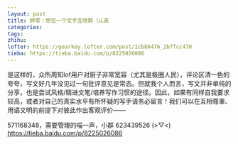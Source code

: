 ```yaml
---
layout: post
title: 師零：想拉一个文手互喷群（认真
categories: 
tags: 
zhihu: 
lofter: https://gearkey.lofter.com/post/1cb86476_2b7fcc470
tieba: https://tieba.baidu.com/p/8225026086
---
```


是这样的，众所周知lof用户对厨子非常宽容（尤其是极圈人民），评论区清一色的夸夸，写文好几年没见过一句批评意见是常态。但就我个人而言，写文并非单纯的分享，也是尝试风格/精进文笔/培养写作习惯的途径。因此，如果有同样自我要求较高，或者对自己的真实水平有所怀疑的写手请务必留言！我们可以在互相尊重、用语文明的前提下对彼此作出客观评价——

571168348，需要管理的喵一声，小群 623439526 (>▽<)  
<https://tieba.baidu.com/p/8225026086>